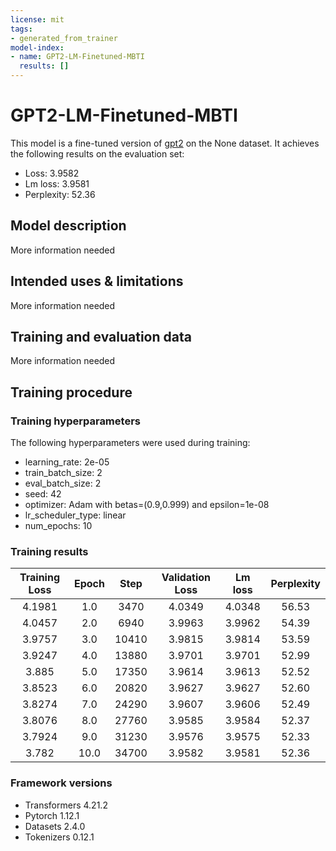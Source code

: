 ```yaml
---
license: mit
tags:
- generated_from_trainer
model-index:
- name: GPT2-LM-Finetuned-MBTI
  results: []
---
```


<!-- This model card has been generated automatically according to the information the Trainer had access to. You
should probably proofread and complete it, then remove this comment. -->

# GPT2-LM-Finetuned-MBTI

This model is a fine-tuned version of [gpt2](https://huggingface.co/gpt2) on the None dataset.
It achieves the following results on the evaluation set:
- Loss: 3.9582
- Lm loss: 3.9581
- Perplexity: 52.36

## Model description

More information needed

## Intended uses & limitations

More information needed

## Training and evaluation data

More information needed

## Training procedure

### Training hyperparameters

The following hyperparameters were used during training:
- learning_rate: 2e-05
- train_batch_size: 2
- eval_batch_size: 2
- seed: 42
- optimizer: Adam with betas=(0.9,0.999) and epsilon=1e-08
- lr_scheduler_type: linear
- num_epochs: 10

### Training results

| Training Loss | Epoch | Step  | Validation Loss | Lm loss | Perplexity |
|:-------------:|:-----:|:-----:|:---------------:|:-------:|:----------:|
| 4.1981        | 1.0   | 3470  | 4.0349          | 4.0348  | 56.53      |
| 4.0457        | 2.0   | 6940  | 3.9963          | 3.9962  | 54.39      |
| 3.9757        | 3.0   | 10410 | 3.9815          | 3.9814  | 53.59      |
| 3.9247        | 4.0   | 13880 | 3.9701          | 3.9701  | 52.99      |
| 3.885         | 5.0   | 17350 | 3.9614          | 3.9613  | 52.52      |
| 3.8523        | 6.0   | 20820 | 3.9627          | 3.9627  | 52.60      |
| 3.8274        | 7.0   | 24290 | 3.9607          | 3.9606  | 52.49      |
| 3.8076        | 8.0   | 27760 | 3.9585          | 3.9584  | 52.37      |
| 3.7924        | 9.0   | 31230 | 3.9576          | 3.9575  | 52.33      |
| 3.782         | 10.0  | 34700 | 3.9582          | 3.9581  | 52.36      |


### Framework versions

- Transformers 4.21.2
- Pytorch 1.12.1
- Datasets 2.4.0
- Tokenizers 0.12.1
